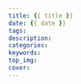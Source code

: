 ```yaml
---
title: {{ title }}
date: {{ date }}
tags:
description: 
categories:
keywords:
top_img:
cover:
---
```

